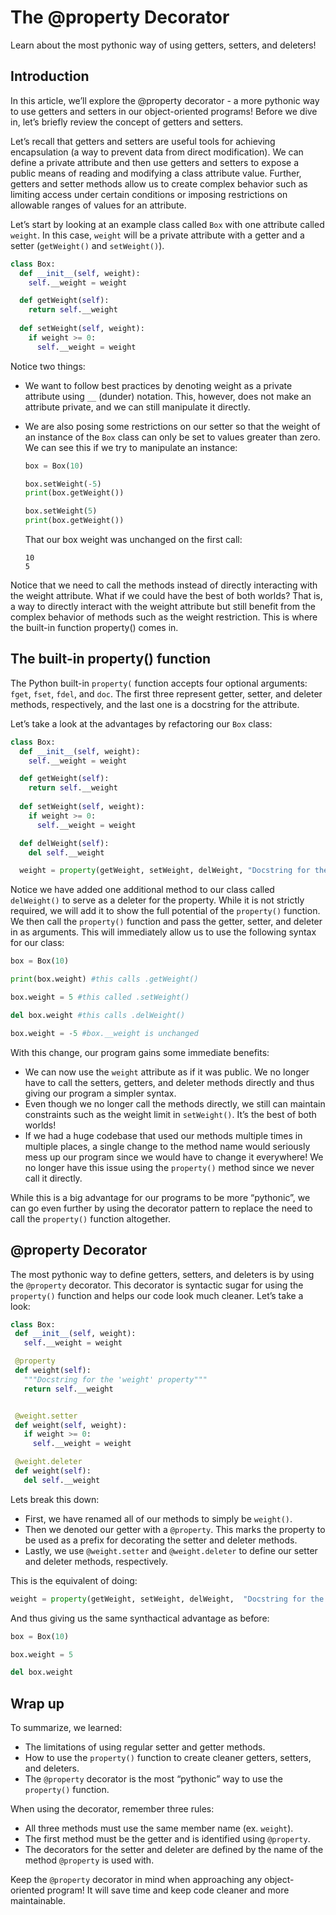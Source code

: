 # The @property Decorator

Learn about the most pythonic way of using getters, setters, and deleters!

## Introduction

In this article, we’ll explore the @property decorator - a more pythonic way to use getters and setters in our object-oriented programs! Before we dive in, let’s briefly review the concept of getters and setters.

Let’s recall that getters and setters are useful tools for achieving encapsulation (a way to prevent data from direct modification). We can define a private attribute and then use getters and setters to expose a public means of reading and modifying a class attribute value. Further, getters and setter methods allow us to create complex behavior such as limiting access under certain conditions or imposing restrictions on allowable ranges of values for an attribute.

Let’s start by looking at an example class called `Box` with one attribute called `weight`. In this case, `weight` will be a private attribute with a getter and a setter (`getWeight()` and `setWeight()`).

```python
class Box:
  def __init__(self, weight):
    self.__weight = weight

  def getWeight(self):
    return self.__weight
 
  def setWeight(self, weight):
    if weight >= 0:
      self.__weight = weight
```

Notice two things:

- We want to follow best practices by denoting weight as a private attribute using `__` (dunder) notation. This, however, does not make an attribute private, and we can still manipulate it directly.

- We are also posing some restrictions on our setter so that the weight of an instance of the `Box` class can only be set to values greater than zero. We can see this if we try to manipulate an instance:
    ```python
    box = Box(10)

    box.setWeight(-5) 
    print(box.getWeight())

    box.setWeight(5)
    print(box.getWeight())
    ```

  That our box weight was unchanged on the first call:
  ```
  10
  5
  ```

Notice that we need to call the methods instead of directly interacting with the weight attribute. What if we could have the best of both worlds? That is, a way to directly interact with the weight attribute but still benefit from the complex behavior of methods such as the weight restriction. This is where the built-in function property() comes in.

## The built-in property() function

The Python built-in `property(` function accepts four optional arguments: `fget`, `fset`, `fdel`, and `doc`. The first three represent getter, setter, and deleter methods, respectively, and the last one is a docstring for the attribute.

Let’s take a look at the advantages by refactoring our `Box` class:
```python
class Box:
  def __init__(self, weight):
    self.__weight = weight

  def getWeight(self):
    return self.__weight
 
  def setWeight(self, weight):
    if weight >= 0:
      self.__weight = weight

  def delWeight(self):
    del self.__weight

  weight = property(getWeight, setWeight, delWeight, "Docstring for the 'weight' property")
```

Notice we have added one additional method to our class called `delWeight()` to serve as a deleter for the property. While it is not strictly required, we will add it to show the full potential of the `property()` function. We then call the `property()` function and pass the getter, setter, and deleter in as arguments. This will immediately allow us to use the following syntax for our class:

```python
box = Box(10)

print(box.weight) #this calls .getWeight()

box.weight = 5 #this called .setWeight()

del box.weight #this calls .delWeight()

box.weight = -5 #box.__weight is unchanged 
```

With this change, our program gains some immediate benefits:

- We can now use the `weight` attribute as if it was public. We no longer have to call the setters, getters, and deleter methods directly and thus giving our program a simpler syntax.
- Even though we no longer call the methods directly, we still can maintain constraints such as the weight limit in `setWeight()`. It’s the best of both worlds!
- If we had a huge codebase that used our methods multiple times in multiple places, a single change to the method name would seriously mess up our program since we would have to change it everywhere! We no longer have this issue using the `property()` method since we never call it directly.

While this is a big advantage for our programs to be more “pythonic”, we can go even further by using the decorator pattern to replace the need to call the `property()` function altogether.

## @property Decorator

The most pythonic way to define getters, setters, and deleters is by using the `@property` decorator. This decorator is syntactic sugar for using the `property()` function and helps our code look much cleaner. Let’s take a look:

```python
class Box:
 def __init__(self, weight):
   self.__weight = weight

 @property
 def weight(self):
   """Docstring for the 'weight' property"""
   return self.__weight


 @weight.setter
 def weight(self, weight):
   if weight >= 0:
     self.__weight = weight

 @weight.deleter
 def weight(self):
   del self.__weight
```

Lets break this down:

- First, we have renamed all of our methods to simply be `weight()`.
- Then we denoted our getter with a `@property`. This marks the property to be used as a prefix for decorating the setter and deleter methods.
- Lastly, we use `@weight.setter` and `@weight.deleter` to define our setter and deleter methods, respectively.

This is the equivalent of doing:

```python
weight = property(getWeight, setWeight, delWeight,  "Docstring for the 'weight' property")
```

And thus giving us the same synthactical advantage as before:

```python
box = Box(10)

box.weight = 5

del box.weight
```

## Wrap up


To summarize, we learned:

- The limitations of using regular setter and getter methods.
- How to use the `property()` function to create cleaner getters, setters, and deleters.
- The `@property` decorator is the most “pythonic” way to use the `property()` function.

When using the decorator, remember three rules:

- All three methods must use the same member name (ex. `weight`).
- The first method must be the getter and is identified using `@property`.
- The decorators for the setter and deleter are defined by the name of the method `@property` is used with.

Keep the `@property` decorator in mind when approaching any object-oriented program! It will save time and keep code cleaner and more maintainable.
